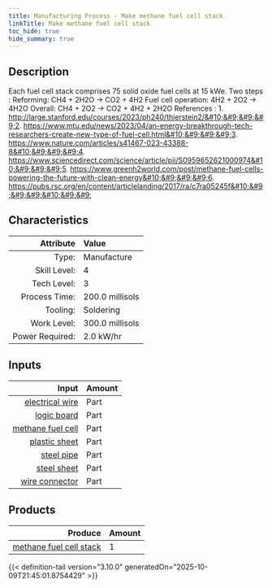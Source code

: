 ```yaml
---
title: Manufacturing Process - Make methane fuel cell stack
linkTitle: Make methane fuel cell stack
toc_hide: true
hide_summary: true
---
```

<!-- This is generated by the MarsSim HelpGenertor, do not edit. -->

## Description
&#10;&#9;&#9;&#9;Each fuel cell stack comprises 75 solid oxide fuel cells at 15 kWe.&#10;&#9;&#9;&#9;&#10;&#9;&#9;&#9;Two steps : &#10;&#9;&#9;&#9;           Reforming: CH4 + 2H2O -&gt; CO2 + 4H2&#10;&#9;&#9;&#9; Fuel cell operation: 4H2 + 2O2 -&gt; 4H2O &#10;&#9;&#9;&#9;             Overall: CH4 + 2O2 -&gt; CO2 + 4H2 + 2H2O&#10;&#9;&#9;&#9;&#10;&#9;&#9;&#9;References : &#10;&#9;&#9;&#9;1. http://large.stanford.edu/courses/2023/ph240/thierstein2/&#10;&#9;&#9;&#9;2. https://www.mtu.edu/news/2023/04/an-energy-breakthrough-tech-researchers-create-new-type-of-fuel-cell.html&#10;&#9;&#9;&#9;3. https://www.nature.com/articles/s41467-023-43388-8&#10;&#9;&#9;&#9;4. https://www.sciencedirect.com/science/article/pii/S0959652621000974&#10;&#9;&#9;&#9;5. https://www.greenh2world.com/post/methane-fuel-cells-powering-the-future-with-clean-energy&#10;&#9;&#9;&#9;6. https://pubs.rsc.org/en/content/articlelanding/2017/ra/c7ra05245f&#10;&#9;&#9;&#9;&#10;&#9;&#9;

## Characteristics

| Attribute      | Value |
|--------:|:------|
|Type:|Manufacture|
|Skill Level:|4|
|Tech Level:|3|
|Process Time:|200.0 millisols|
|Tooling:|Soldering|
|Work Level:|300.0 millisols|
|Power Required:|2.0 kW/hr|

## Inputs

| Input      | Amount |
|--------:|:------|
|[electrical wire](/docs/definitions/part/electrical-wire)|Part|20|
|[logic board](/docs/definitions/part/logic-board)|Part|1|
|[methane fuel cell](/docs/definitions/part/methane-fuel-cell)|Part|75|
|[plastic sheet](/docs/definitions/part/plastic-sheet)|Part|1|
|[steel pipe](/docs/definitions/part/steel-pipe)|Part|2|
|[steel sheet](/docs/definitions/part/steel-sheet)|Part|1|
|[wire connector](/docs/definitions/part/wire-connector)|Part|5|

## Products


| Produce      | Amount |
|--------:|:------|
|[methane fuel cell stack](/docs/definitions/part/methane-fuel-cell-stack)|1|



{{< definition-tail version="3.10.0" generatedOn="2025-10-09T21:45:01.8754429" >}}



